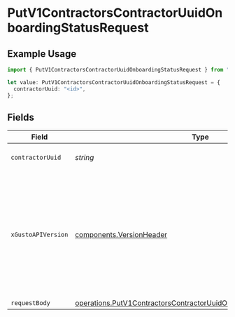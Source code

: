 # PutV1ContractorsContractorUuidOnboardingStatusRequest

## Example Usage

```typescript
import { PutV1ContractorsContractorUuidOnboardingStatusRequest } from "gusto_embedded/models/operations";

let value: PutV1ContractorsContractorUuidOnboardingStatusRequest = {
  contractorUuid: "<id>",
};
```

## Fields

| Field                                                                                                                                                                                                                        | Type                                                                                                                                                                                                                         | Required                                                                                                                                                                                                                     | Description                                                                                                                                                                                                                  |
| ---------------------------------------------------------------------------------------------------------------------------------------------------------------------------------------------------------------------------- | ---------------------------------------------------------------------------------------------------------------------------------------------------------------------------------------------------------------------------- | ---------------------------------------------------------------------------------------------------------------------------------------------------------------------------------------------------------------------------- | ---------------------------------------------------------------------------------------------------------------------------------------------------------------------------------------------------------------------------- |
| `contractorUuid`                                                                                                                                                                                                             | *string*                                                                                                                                                                                                                     | :heavy_check_mark:                                                                                                                                                                                                           | The UUID of the contractor                                                                                                                                                                                                   |
| `xGustoAPIVersion`                                                                                                                                                                                                           | [components.VersionHeader](../../models/components/versionheader.md)                                                                                                                                                         | :heavy_minus_sign:                                                                                                                                                                                                           | Determines the date-based API version associated with your API call. If none is provided, your application's [minimum API version](https://docs.gusto.com/embedded-payroll/docs/api-versioning#minimum-api-version) is used. |
| `requestBody`                                                                                                                                                                                                                | [operations.PutV1ContractorsContractorUuidOnboardingStatusRequestBody](../../models/operations/putv1contractorscontractoruuidonboardingstatusrequestbody.md)                                                                 | :heavy_minus_sign:                                                                                                                                                                                                           | N/A                                                                                                                                                                                                                          |